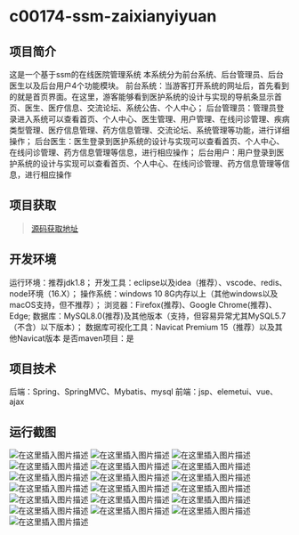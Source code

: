 # c00174-ssm-zaixianyiyuan


## 项目简介
这是一个基于ssm的在线医院管理系统
本系统分为前台系统、后台管理员、后台医生以及后台用户4个功能模块。
前台系统：当游客打开系统的网址后，首先看到的就是首页界面。在这里，游客能够看到医护系统的设计与实现的导航条显示首页、医生、医疗信息、交流论坛、系统公告、个人中心；
后台管理员：管理员登录进入系统可以查看首页、个人中心、医生管理、用户管理、在线问诊管理、疾病类型管理、医疗信息管理、药方信息管理、交流论坛、系统管理等功能，进行详细操作；
后台医生：医生登录到医护系统的设计与实现可以查看首页、个人中心、在线问诊管理、药方信息管理等信息，进行相应操作；
后台用户：用户登录到医护系统的设计与实现可以查看首页、个人中心、在线问诊管理、药方信息管理等信息，进行相应操作


## 项目获取
> [源码获取地址](http://www.manoncode.cn/details?id=174)

 
## 开发环境

运行环境：推荐jdk1.8；
开发工具：eclipse以及idea（推荐）、vscode、redis、node环境（16.X）；
操作系统：windows 10 8G内存以上（其他windows以及macOS支持，但不推荐）；
浏览器：Firefox(推荐)、Google Chrome(推荐)、Edge;
数据库：MySQL8.0(推荐)及其他版本（支持，但容易异常尤其MySQL5.7（不含）以下版本）；
数据库可视化工具：Navicat Premium 15（推荐）以及其他Navicat版本
是否maven项目：是

## 项目技术
 
后端：Spring、SpringMVC、Mybatis、mysql
前端：jsp、elemetui、vue、ajax


## 运行截图
![在这里插入图片描述](https://img-blog.csdnimg.cn/direct/75efa68347c940b3a09e41cc7022fb21.png#pic_center)
![在这里插入图片描述](https://img-blog.csdnimg.cn/direct/64f2e26f210f4fe89d1a8c380d976ade.png#pic_center)
![在这里插入图片描述](https://img-blog.csdnimg.cn/direct/89d8f98de6d94d6d820f1eb07c19b503.png#pic_center)
![在这里插入图片描述](https://img-blog.csdnimg.cn/direct/6c8bdde7e0c34f80a8298b03708ae4de.png#pic_center)
![在这里插入图片描述](https://img-blog.csdnimg.cn/direct/33cfea94e95941d99c8931842f59402b.png#pic_center)
![在这里插入图片描述](https://img-blog.csdnimg.cn/direct/fa8dcab8cb5c467cafdc94e28713027c.png#pic_center)
![在这里插入图片描述](https://img-blog.csdnimg.cn/direct/6dd380ef2345447fabc36896cf3e046e.png#pic_center)
![在这里插入图片描述](https://img-blog.csdnimg.cn/direct/bdc44c58a36841c8af6eb93904473a62.png#pic_center)
![在这里插入图片描述](https://img-blog.csdnimg.cn/direct/88d3206b84bd46f0a8f2aedc811ef2e6.png#pic_center)
![在这里插入图片描述](https://img-blog.csdnimg.cn/direct/878741c846ec4edb9f2106c47afa7b0e.png#pic_center)
![在这里插入图片描述](https://img-blog.csdnimg.cn/direct/7f830cefe8314735a331e412fea828fc.png#pic_center)
![在这里插入图片描述](https://img-blog.csdnimg.cn/direct/fba824c2d203425b9c420f52459440e9.png#pic_center)
![在这里插入图片描述](https://img-blog.csdnimg.cn/direct/406ae773bf864110ad4606ac4f91faea.png#pic_center)
![在这里插入图片描述](https://img-blog.csdnimg.cn/direct/32841f87a3f34d19a6988ae30636d96b.png#pic_center)
![在这里插入图片描述](https://img-blog.csdnimg.cn/direct/389d091751be4a279e83b467ec6e182a.png#pic_center)
![在这里插入图片描述](https://img-blog.csdnimg.cn/direct/77954d4f79db491396e42730f832bd18.png#pic_center)
![在这里插入图片描述](https://img-blog.csdnimg.cn/direct/f3210acf9bca4996a70bc444caf8c175.png#pic_center)
![在这里插入图片描述](https://img-blog.csdnimg.cn/direct/c9c257fbab584be08f5cfca5a3e4794d.png#pic_center)
![在这里插入图片描述](https://img-blog.csdnimg.cn/direct/1471fa52f4b34039b9be52d294880142.png#pic_center)


